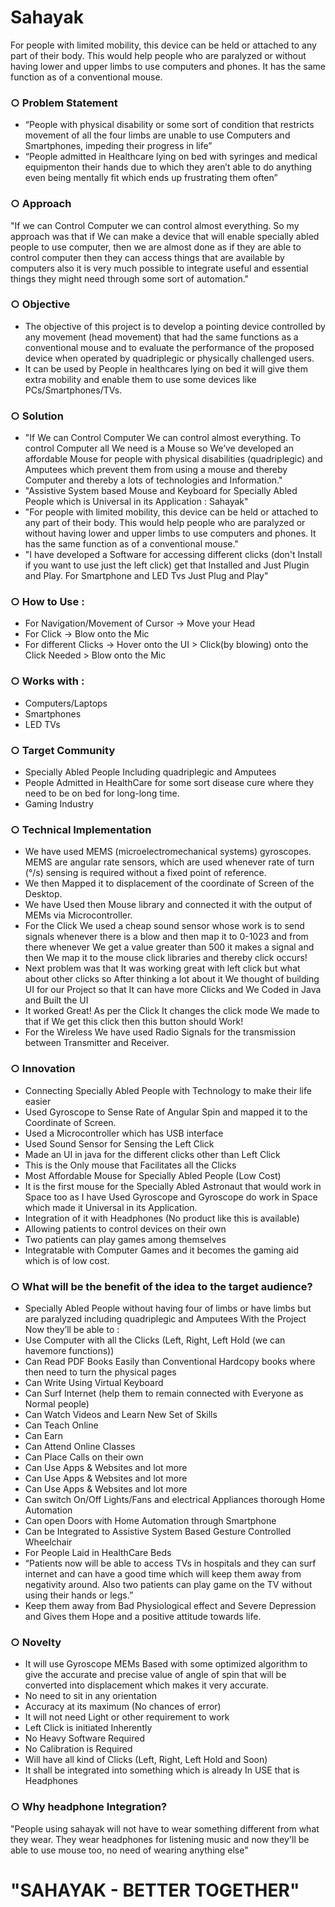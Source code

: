 # Sahayak

For people with limited mobility, this device can be held or attached to any part of their body. This would
help people who are paralyzed or without having lower and upper limbs to use computers and phones.
It has the same function as of a conventional mouse.

### ○ Problem Statement
- “People with physical disability or some sort of condition that restricts movement of all the four limbs are unable to use Computers and Smartphones, impeding their progress in life”
- “People admitted in Healthcare lying on bed with syringes and medical equipmenton their hands due to which they aren’t able to do anything even being mentally fit which ends up frustrating them often”

### ○ Approach
"If we can Control Computer we can control almost everything. So my approach was that if We can make a device that will enable specially abled people to use computer, then we are almost done as if they are able to control computer then they can access things that are available by computers also it is very much possible to integrate useful and essential things they might need through some sort of automation."

### ○ Objective
- The objective of this project is to develop a pointing device controlled by any movement (head movement) that had the same functions as a conventional mouse and to evaluate the performance of the proposed device when operated by quadriplegic or physically challenged users.
- It can be used by People in healthcares lying on bed it will give them extra mobility and enable them to use some devices like PCs/Smartphones/TVs.

### ○ Solution
- "If We can Control Computer We can control almost everything. To control Computer all We need is a Mouse so We’ve developed an affordable Mouse for people with physical disabilities (quadriplegic) and Amputees which prevent them from using a mouse and thereby Computer and thereby a lots of technologies and Information."
- "Assistive System based Mouse and Keyboard for Specially Abled People which is Universal in its Application : Sahayak"
- "For people with limited mobility, this device can be held or attached to any part of their body. This would help people who are paralyzed or without having lower and upper limbs to use computers and phones. It has the same function as of a conventional mouse."
- "I have developed a Software for accessing different clicks (don't Install if you want to use just the left click) get that Installed and Just Plugin and Play. For Smartphone and LED Tvs Just Plug and Play"

### ○ How to Use :
- For Navigation/Movement of Cursor -> Move your Head
- For Click -> Blow onto the Mic
- For different Clicks -> Hover onto the UI > Click(by blowing) onto the Click Needed > Blow onto the Mic

### ○ Works with :
- Computers/Laptops
- Smartphones
- LED TVs

### ○ Target Community
- Specially Abled People Including quadriplegic and Amputees
- People Admitted in HealthCare for some sort disease cure where they need to be on bed for long-long time.
- Gaming Industry

### ○ Technical Implementation
- We have used MEMS (microelectromechanical systems) gyroscopes. MEMS are angular rate sensors, which are used whenever rate of turn (°/s) sensing is required without a fixed point of reference.
- We then Mapped it to displacement of the coordinate of Screen of the Desktop.
- We have Used then Mouse library and connected it with the output of MEMs via Microcontroller.
- For the Click We used a cheap sound sensor whose work is to send signals whenever there is a blow and then map it to 0-1023 and from there whenever We get a value greater than 500 it makes a signal and then We map it to the mouse click libraries and thereby click occurs!
- Next problem was that It was working great with left click but what about other clicks so After thinking a lot about it We thought of building UI for our Project so that It can have more Clicks and We Coded in Java and Built the UI
- It worked Great! As per the Click It changes the click mode We made to that if We get this click then this button should Work!
- For the Wireless We have used Radio Signals for the transmission between Transmitter and Receiver.

### ○ Innovation
- Connecting Specially Abled People with Technology to make their life easier
- Used Gyroscope to Sense Rate of Angular Spin and mapped it to the Coordinate of Screen.
- Used a Microcontroller which has USB interface
- Used Sound Sensor for Sensing the Left Click
- Made an UI in java for the different clicks other than Left Click
- This is the Only mouse that Facilitates all the Clicks
- Most Affordable Mouse for Specially Abled People (Low Cost)
- It is the first mouse for the Specially Abled Astronaut that would work in Space too as I have Used Gyroscope and Gyroscope do work in Space which made it Universal in its Application.
- Integration of it with Headphones (No product like this is available)
- Allowing patients to control devices on their own
- Two patients can play games among themselves
- Integratable with Computer Games and it becomes the gaming aid which is of low cost.

### ○ What will be the benefit of the idea to the target audience?
- Specially Abled People without having four of limbs or have limbs but are paralyzed including quadriplegic and Amputees With the Project Now they’ll be able to :
- Use Computer with all the Clicks (Left, Right, Left Hold (we can havemore functions))
- Can Read PDF Books Easily than Conventional Hardcopy books where then need to turn the physical pages
- Can Write Using Virtual Keyboard
- Can Surf Internet (help them to remain connected with Everyone as Normal people)
- Can Watch Videos and Learn New Set of Skills
- Can Teach Online
- Can Earn
- Can Attend Online Classes
- Can Place Calls on their own
- Can Use Apps & Websites and lot more
- Can Use Apps & Websites and lot more
- Can Use Apps & Websites and lot more
- Can switch On/Off Lights/Fans and electrical Appliances thorough Home Automation
- Can open Doors with Home Automation through Smartphone
- Can be Integrated to Assistive System Based Gesture Controlled Wheelchair
- For People Laid in HealthCare Beds
- “Patients now will be able to access TVs in hospitals and they can surf internet and can have a good time which will keep them away from negativity around. Also two patients can play game on the TV without using their hands or legs.”
- Keep them away from Bad Physiological effect and Severe Depression and Gives them Hope and a positive attitude towards life.

### ○ Novelty
- It will use Gyroscope MEMs Based with some optimized algorithm to give the accurate and precise value of angle of spin that will be converted into displacement which makes it very accurate.
- No need to sit in any orientation
- Accuracy at its maximum (No chances of error)
- It will not need Light or other requirement to work
- Left Click is initiated Inherently
- No Heavy Software Required
- No Calibration is Required
- Will have all kind of Clicks (Left, Right, Left Hold and Soon)
- It shall be integrated into something which is already In USE that is Headphones

### ○ Why headphone Integration?
"People using sahayak will not have to wear something different from what they wear. They wear headphones for listening music and now they'll be able to use mouse too, no need of wearing anything else"

# "SAHAYAK - BETTER TOGETHER"
